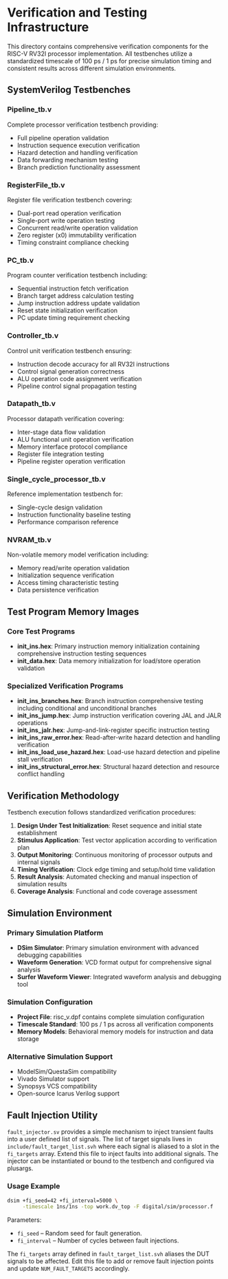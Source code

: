 # Verification and Testing Infrastructure

This directory contains comprehensive verification components for the RISC-V RV32I processor implementation. All testbenches utilize a standardized timescale of 100 ps / 1 ps for precise simulation timing and consistent results across different simulation environments.

## SystemVerilog Testbenches

### Pipeline_tb.v

Complete processor verification testbench providing:
- Full pipeline operation validation
- Instruction sequence execution verification
- Hazard detection and handling verification
- Data forwarding mechanism testing
- Branch prediction functionality assessment

### RegisterFile_tb.v

Register file verification testbench covering:
- Dual-port read operation verification
- Single-port write operation testing
- Concurrent read/write operation validation
- Zero register (x0) immutability verification
- Timing constraint compliance checking

### PC_tb.v

Program counter verification testbench including:
- Sequential instruction fetch verification
- Branch target address calculation testing
- Jump instruction address update validation
- Reset state initialization verification
- PC update timing requirement checking

### Controller_tb.v

Control unit verification testbench ensuring:
- Instruction decode accuracy for all RV32I instructions
- Control signal generation correctness
- ALU operation code assignment verification
- Pipeline control signal propagation testing

### Datapath_tb.v

Processor datapath verification covering:
- Inter-stage data flow validation
- ALU functional unit operation verification
- Memory interface protocol compliance
- Register file integration testing
- Pipeline register operation verification

### Single_cycle_processor_tb.v

Reference implementation testbench for:
- Single-cycle design validation
- Instruction functionality baseline testing
- Performance comparison reference

### NVRAM_tb.v

Non-volatile memory model verification including:
- Memory read/write operation validation
- Initialization sequence verification
- Access timing characteristic testing
- Data persistence verification

## Test Program Memory Images

### Core Test Programs

- **init_ins.hex**: Primary instruction memory initialization containing comprehensive instruction testing sequences
- **init_data.hex**: Data memory initialization for load/store operation validation

### Specialized Verification Programs

- **init_ins_branches.hex**: Branch instruction comprehensive testing including conditional and unconditional branches
- **init_ins_jump.hex**: Jump instruction verification covering JAL and JALR operations
- **init_ins_jalr.hex**: Jump-and-link-register specific instruction testing
- **init_ins_raw_error.hex**: Read-after-write hazard detection and handling verification
- **init_ins_load_use_hazard.hex**: Load-use hazard detection and pipeline stall verification
- **init_ins_structural_error.hex**: Structural hazard detection and resource conflict handling

## Verification Methodology

Testbench execution follows standardized verification procedures:

1. **Design Under Test Initialization**: Reset sequence and initial state establishment
2. **Stimulus Application**: Test vector application according to verification plan
3. **Output Monitoring**: Continuous monitoring of processor outputs and internal signals
4. **Timing Verification**: Clock edge timing and setup/hold time validation
5. **Result Analysis**: Automated checking and manual inspection of simulation results
6. **Coverage Analysis**: Functional and code coverage assessment

## Simulation Environment

### Primary Simulation Platform
- **DSim Simulator**: Primary simulation environment with advanced debugging capabilities
- **Waveform Generation**: VCD format output for comprehensive signal analysis
- **Surfer Waveform Viewer**: Integrated waveform analysis and debugging tool

### Simulation Configuration
- **Project File**: risc_v.dpf contains complete simulation configuration
- **Timescale Standard**: 100 ps / 1 ps across all verification components
- **Memory Models**: Behavioral memory models for instruction and data storage

### Alternative Simulation Support
- ModelSim/QuestaSim compatibility
- Vivado Simulator support
- Synopsys VCS compatibility
- Open-source Icarus Verilog support

## Fault Injection Utility

`fault_injector.sv` provides a simple mechanism to inject transient faults into
a user defined list of signals. The list of target signals lives in
`include/fault_target_list.svh` where each signal is aliased to a slot in the
`fi_targets` array. Extend this file to inject faults into additional signals.
The injector can be instantiated or bound to the testbench and configured via
plusargs.

### Usage Example

```bash
dsim +fi_seed=42 +fi_interval=5000 \
     -timescale 1ns/1ns -top work.dv_top -F digital/sim/processor.f
```

Parameters:

- `fi_seed`       – Random seed for fault generation.
- `fi_interval`   – Number of cycles between fault injections.

The `fi_targets` array defined in `fault_target_list.svh` aliases the DUT
signals to be affected. Edit this file to add or remove fault injection points
and update `NUM_FAULT_TARGETS` accordingly.
